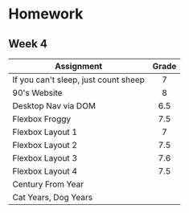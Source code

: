 # Homework 
## Week 4

| Assignment | Grade |
|------------|:-----:| 
| If you can't sleep, just count sheep | 7 |
| 90's Website | 8 |
| Desktop Nav via DOM | 6.5 |
| Flexbox Froggy | 7.5 |
| Flexbox Layout 1 | 7 |
| Flexbox Layout 2 | 7.5 |
| Flexbox Layout 3 | 7.6 |
| Flexbox Layout 4 | 7.5 |
| Century From Year | |
| Cat Years, Dog Years | |
